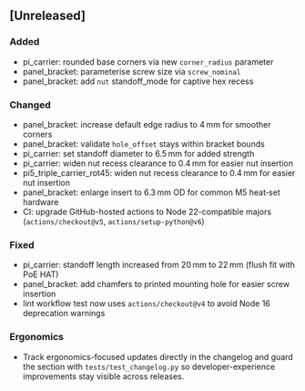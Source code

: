 ## [Unreleased]
### Added
* pi_carrier: rounded base corners via new `corner_radius` parameter
* panel_bracket: parameterise screw size via `screw_nominal`
* panel_bracket: add `nut` standoff_mode for captive hex recess

### Changed
* panel_bracket: increase default edge radius to 4 mm for smoother corners
* panel_bracket: validate `hole_offset` stays within bracket bounds
* pi_carrier: set standoff diameter to 6.5 mm for added strength
* pi_carrier: widen nut recess clearance to 0.4 mm for easier nut insertion
* pi5_triple_carrier_rot45: widen nut recess clearance to 0.4 mm for easier nut insertion
* panel_bracket: enlarge insert to 6.3 mm OD for common M5 heat‑set hardware
* CI: upgrade GitHub-hosted actions to Node 22-compatible majors (`actions/checkout@v5`,
  `actions/setup-python@v6`)

### Fixed
* pi_carrier: standoff length increased from 20 mm to 22 mm (flush fit with PoE HAT)
* panel_bracket: add chamfers to printed mounting hole for easier screw insertion
* lint workflow test now uses `actions/checkout@v4` to avoid Node 16 deprecation warnings

### Ergonomics
* Track ergonomics-focused updates directly in the changelog and guard the section with
  `tests/test_changelog.py` so developer-experience improvements stay visible across releases.
